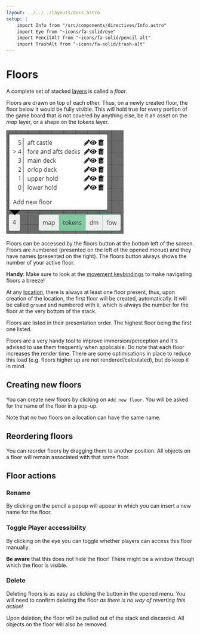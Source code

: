 ```yaml
---
layout: ../../../layouts/docs.astro
setup: |
    import Info from "/src/components/directives/Info.astro"
    import Eye from "~icons/fa-solid/eye"
    import PencilAlt from "~icons/fa-solid/pencil-alt"
    import TrashAlt from "~icons/fa-solid/trash-alt"
---
```


# Floors

A complete set of stacked [layers](/docs/dm/layers/) is called a _floor_.

Floors are drawn on top of each other.
Thus, on a newly created floor, the floor below it would be fully visible.
This will hold true for every portion of the game board that is not covered by anything else, be it an asset on the _map_ layer, or a shape on the _tokens_ layer.

![The floors button with opened floors menue](./assets/floors.png "The floors button with opened floors menue")

Floors can be accessed by the floors button at the bottom left of the screen.
Floors are numbered (presented on the left of the opened menue) and they have names (presented on the right).
The floors button always shows the number of your active floor.

**Handy**: Make sure to look at the [movement keybindings](/docs/reference/#movement) to make navigating floors a breeze!

At any [location](/docs/dm/locations), there is always at least one floor present, thus, upon creation of the location, the first floor will be created, automatically.
It will be called `ground` and numbered with `0`, which is always the number for the floor at the very bottom of the stack.

Floors are listed in their presentation order. The highest floor being the first one listed.

Floors are a very handy tool to improve immersion/perception and it's advised to use them frequently when applicable. Do note that each floor increases the render time. There are some optimisations in place to reduce this load (e.g. floors higher up are not rendered/calculated), but do keep it in mind.

## Creating new floors

You can create new floors by clicking on `Add new floor`.
You will be asked for the name of the floor in a pop-up.

<Info title="No Duplicates">
Note that no two floors on a location can have the same name.
</Info>

## Reordering floors

You can reorder floors by dragging them to another position. All objects on a floor will remain associated with that same floor.

## Floor actions

### Rename

By clicking on the pencil <PencilAlt/> a popup will appear in which you can insert a new name for the floor.

### Toggle Player accessibility

By clicking on the eye <Eye/> you can toggle whether players can access this floor manually.

**Be aware** that this does not hide the floor! There might be a window through which the floor is visible.

### Delete

Deleting floors is as easy as clicking the <TrashAlt /> button in the opened menu.
You will need to confirm deleting the floor _as there is no way of reverting this action_!

Upon deletion, the floor will be pulled out of the stack and discarded. All objects on the floor will also be removed.
